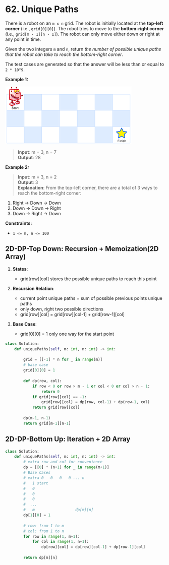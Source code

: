 # 62. Unique Paths

There is a robot on an `m x n` grid. The robot is initially located at the **top-left corner** (i.e., `grid[0][0]`). The robot tries to move to the **bottom-right corner** (i.e., `grid[m - 1][n - 1]`). The robot can only move either down or right at any point in time.

Given the two integers `m` and `n`, return *the number of possible unique paths that the robot can take to reach the bottom-right corner*.

The test cases are generated so that the answer will be less than or equal to `2 * 10^9`.


**Example 1:**

![img.png](62-1.png)

>**Input**: m = 3, n = 7  
**Output**: 28  


**Example 2:**

>**Input**: m = 3, n = 2  
**Output**: 3  
**Explanation**: From the top-left corner, there are a total of 3 ways to reach the bottom-right corner:  
1. Right -> Down -> Down  
2. Down -> Down -> Right  
3. Down -> Right -> Down  
 

**Constraints:**

* `1 <= m, n <= 100`


## 2D-DP-Top Down: Recursion + Memoization(2D Array)

1. **States**:
   * grid[row][col] stores the possible unique paths to reach this point

2. **Recursion Relation**:
    * current point unique paths = sum of possible previous points unique paths
    * only down, right two possible directions
    * grid[row][col] = grid[row][col-1] + grid[row-1][col]

3. **Base Case**:
    * grid[0][0] = 1 only one way for the start point


```python
class Solution:
    def uniquePaths(self, m: int, n: int) -> int:

        grid = [[-1] * n for _ in range(m)]
        # base case
        grid[0][0] = 1

        def dp(row, col):
            if row < 0 or row > m - 1 or col < 0 or col > n - 1:
                return 0
            if grid[row][col] == -1:
                grid[row][col] = dp(row, col-1) + dp(row-1, col)
            return grid[row][col]
        
        dp(m-1, n-1)
        return grid[m-1][n-1]
```


## 2D-DP-Bottom Up: Iteration + 2D Array
```python
class Solution:
    def uniquePaths(self, m: int, n: int) -> int:
        # extra row and col for convenience
        dp = [[0] * (n+1) for _ in range(m+1)]
        # Base Cases
        # extra 0   0   0   0 ... n
        #   1 start   
        #   0
        #   0
        #   0
        #  ...
        #   m                  dp[m][n]
        dp[1][0] = 1

        # row: from 1 to m
        # col: from 1 to n
        for row in range(1, m+1):
            for col in range(1, n+1):
                dp[row][col] = dp[row][col-1] + dp[row-1][col]

        return dp[m][n]
```
